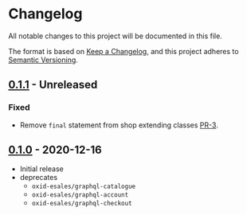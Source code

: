 # Changelog
All notable changes to this project will be documented in this file.

The format is based on [Keep a Changelog](https://keepachangelog.com/en/1.0.0/),
and this project adheres to [Semantic Versioning](https://semver.org/spec/v2.0.0.html).

## [0.1.1] - Unreleased

### Fixed
- Remove ``final`` statement from shop extending classes [PR-3](https://github.com/OXID-eSales/graphql-storefront-module/pull/3).

## [0.1.0] - 2020-12-16

- Initial release
- deprecates
    - `oxid-esales/graphql-catalogue`
    - `oxid-esales/graphql-account`
    - `oxid-esales/graphql-checkout`

[0.1.1]: https://github.com/OXID-eSales/graphql-storefront-module/compare/v0.1.0...master
[0.1.0]: https://github.com/OXID-eSales/graphql-storefront-module/releases/tag/v0.1.0

